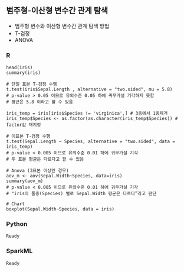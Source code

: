 ## 범주형-이산형 변수간 관계 탐색
- 범주형 변수와 이산형 변수간 관계 탐색 방법
- T-검정
- ANOVA

### R
    head(iris)
    summary(iris)

    # 단일 표본 T-검정 수행
    t.test(iris$Sepal.Length , alternative = "two.sided", mu = 5.8)
    # p-value > 0.05 이므로 유의수준 0.05 하에 귀무가설 기각하지 못함
    # 평균은 5.8 이라고 할 수 있음

    iris_temp = iris[iris$Species != 'virginica',] # 3종에서 1종제거
    iris_temp$Species <- as.factor(as.character(iris_temp$Species)) # factor값 재지정

    # 이표본 T-검정 수행
    t.test(Sepal.Length ~ Species, alternative = "two.sided", data = iris_temp)
    # p-value < 0.005 이므로 유의수준 0.01 하에 귀무가설 기각
    # 두 표본 평균은 다르다고 할 수 있음

    # Anova (3표본 이상인 경우)
    aov_m <- aov(Sepal.Width~Species, data=iris)
    summary(aov_m)
    # p-value < 0.005 이므로 유의수준 0.01 하에 귀무가설 기각
    # "iris의 품종(Species) 별로 Sepal.Width 평균은 다르다”라고 판단

    # Chart
    boxplot(Sepal.Width~Species, data = iris)

### Python
    Ready

### SparkML
    Ready
